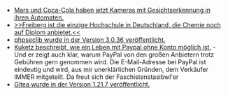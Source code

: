 * [Mars und Coca-Cola haben jetzt Kameras mit Gesichtserkennung in ihren Automaten.](https://www.borncity.com/blog/2024/02/26/kamera-zur-gesichtserkennung-in-invenda-automaten-mars-coca-cola-entdeckt/)
* [>>Freiberg ist die einzige Hochschule in Deutschland, die Chemie noch auf Diplom anbietet.<<](https://www.spiegel.de/start/studieren-in-freiberg-campus-wohnviertel-wg-zimmer-preise-und-kneipen-a-5e6e58ce-3098-4439-9ec3-06e1462acf5b)
* [phpseclib wurde in der Version 3.0.36 veröffentlicht.](https://github.com/phpseclib/phpseclib/releases/tag/3.0.36)
* [Kuketz beschreibt, wie ein Leben mit Paypal ohne Konto möglich ist.](https://www.kuketz-blog.de/paypal-ohne-konto-nutzen-was-geht-und-was-nicht-geht/) - Und er zeigt auch klar, warum PayPal von den großen Anbietern trotz Gebühren gern genommen wird. Die E-Mail-Adresse bei PayPal ist eindeutig und wird, aus mir unerklärlichen Gründen, dem Verkäufer IMMER mitgeteilt. Da freut sich der Faschistenstasibwl'er
* [Gitea wurde in der Version 1.21.7 veröffentlicht.](https://github.com/go-gitea/gitea/releases/tag/v1.21.7)
